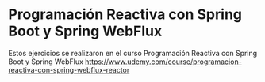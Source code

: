 # Programación Reactiva con Spring Boot y Spring WebFlux
Estos ejercicios se realizaron en el curso Programación Reactiva con Spring Boot y Spring WebFlux
https://www.udemy.com/course/programacion-reactiva-con-spring-webflux-reactor
